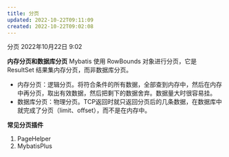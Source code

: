 ```yaml
---
title: 分页
updated: 2022-10-22T09:11:09
created: 2022-10-22T09:02:08
---
```


分页
2022年10月22日
9:02

**内存分页和数据库分页**
Mybatis 使用 RowBounds 对象进行分页，它是 ResultSet 结果集内存分页，而非数据库分页。
- 内存分页：逻辑分页。将符合条件的所有数据，全部查到内存中，然后在内存中再分页，取出有效数据，然后把剩下的数据舍弃。数据量大时很容易挂。
- 数据库分页：物理分页。TCP返回时就只返回分页后的几条数据，在数据库中就完成了分页（limit、offset），而不是在内存中。

**常见分页插件**
1.  PageHelper
2.  MybatisPlus
